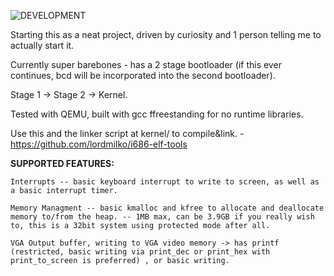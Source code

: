 ![DEVELOPMENT](https://img.shields.io/badge/Status-DEVELOPMENT,STABLE-yellow?style=for-the-badge)

Starting this as a neat project, driven by curiosity and 1 person telling me to actually start it.

Currently super barebones - has a 2 stage bootloader (if this ever continues, bcd will be incorporated into the second bootloader).

Stage 1 -> Stage 2 -> Kernel.

Tested with QEMU, built with gcc ffreestanding for no runtime libraries.

Use this and the linker script at kernel/ to compile&link. - https://github.com/lordmilko/i686-elf-tools


**SUPPORTED FEATURES:**


`Interrupts -- basic keyboard interrupt to write to screen, as well as a basic interrupt timer.`

`Memory Managment -- basic kmalloc and kfree to allocate and deallocate memory to/from the heap. -- 1MB max, can be 3.9GB if you really wish to, this is a 32bit system using protected mode after all.`

`VGA Output buffer, writing to VGA video memory -> has printf (restricted, basic writing via print_dec or print_hex with print_to_screen is preferred) , or basic writing.`

